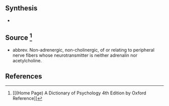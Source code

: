 ## Synthesis
- 
## Source [^1]
- abbrev. Non-adrenergic, non-cholinergic, of or relating to peripheral nerve fibers whose neurotransmitter is neither adrenalin nor acetylcholine.
## References

[^1]: [[(Home Page) A Dictionary of Psychology 4th Edition by Oxford Reference]]